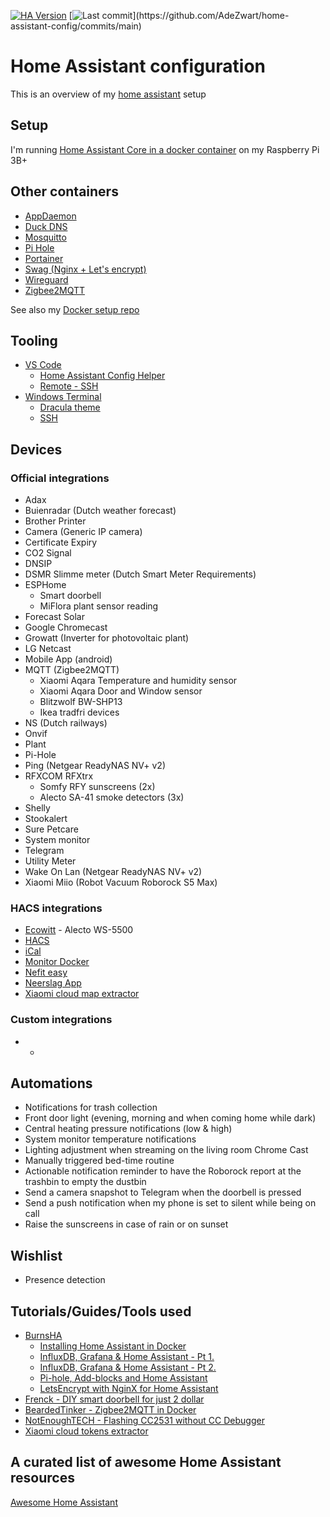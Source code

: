 [![HA Version](https://img.shields.io/badge/Running%20Home%20Assistant-2023.1.1%20-darkblue)](https://github.com/home-assistant/core/releases/tag/2023.1.1)
[![Last commit](https://img.shields.io/github/last-commit/AdeZwart/home-assistant-config.svg?style=plasticr")](https://github.com/AdeZwart/home-assistant-config/commits/main)

# Home Assistant configuration

This is an overview of my [home assistant](https://www.home-assistant.io/) setup

## Setup
I'm running [Home Assistant Core in a docker container](https://hub.docker.com/r/homeassistant/raspberrypi3-homeassistant) on my Raspberry Pi 3B+

## Other containers
* [AppDaemon](https://hub.docker.com/r/acockburn/appdaemon)
* [Duck DNS](https://github.com/linuxserver/docker-duckdns)
* [Mosquitto](https://hub.docker.com/_/eclipse-mosquitto)
* [Pi Hole](https://hub.docker.com/r/pihole/pihole)
* [Portainer](https://hub.docker.com/r/portainer/portainer-ce)
* [Swag (Nginx + Let's encrypt)](https://github.com/linuxserver/docker-swag)
* [Wireguard](https://github.com/linuxserver/docker-wireguard)
* [Zigbee2MQTT](https://hub.docker.com/r/koenkk/zigbee2mqtt)

See also my [Docker setup repo](https://github.com/AdeZwart/docker-compose-configuration)

## Tooling
* [VS Code](https://code.visualstudio.com/download)
  * [Home Assistant Config Helper](https://github.com/keesschollaart81/vscode-home-assistant)
  * [Remote - SSH](https://github.com/Microsoft/vscode-remote-release)
* [Windows Terminal](https://github.com/microsoft/terminal)
  * [Dracula theme](https://draculatheme.com/windows-terminal)
  * [SSH](https://docs.microsoft.com/en-us/windows/terminal/tutorials/ssh)

## Devices

### Official integrations
* Adax
* Buienradar (Dutch weather forecast)
* Brother Printer
* Camera (Generic IP camera)
* Certificate Expiry
* CO2 Signal
* DNSIP
* DSMR Slimme meter (Dutch Smart Meter Requirements)
* ESPHome
  * Smart doorbell
  * MiFlora plant sensor reading
* Forecast Solar
* Google Chromecast
* Growatt (Inverter for photovoltaic plant)
* LG Netcast
* Mobile App (android)
* MQTT (Zigbee2MQTT)
  * Xiaomi Aqara Temperature and humidity sensor
  * Xiaomi Aqara Door and Window sensor
  * Blitzwolf BW-SHP13
  * Ikea tradfri devices
* NS (Dutch railways)
* Onvif
* Plant
* Pi-Hole
* Ping (Netgear ReadyNAS NV+ v2)
* RFXCOM RFXtrx
  * Somfy RFY sunscreens (2x)
  * Alecto SA-41 smoke detectors (3x)
* Shelly
* Stookalert
* Sure Petcare
* System monitor
* Telegram
* Utility Meter
* Wake On Lan (Netgear ReadyNAS NV+ v2)
* Xiaomi Miio (Robot Vacuum Roborock S5 Max)

### HACS integrations
* [Ecowitt](https://github.com/garbled1/homeassistant_ecowitt) - Alecto WS-5500
* [HACS](https://github.com/hacs/integration)
* [iCal](https://github.com/tybritten/ical-sensor-homeassistant)
* [Monitor Docker](https://github.com/ualex73/monitor_docker)
* [Nefit easy](https://github.com/ksya/ha-nefiteasy)
* [Neerslag App](https://github.com/aex351/home-assistant-neerslag-app)
* [Xiaomi cloud map extractor](https://github.com/PiotrMachowski/Home-Assistant-custom-components-Xiaomi-Cloud-Map-Extractor)

### Custom integrations
* -

## Automations
* Notifications for trash collection
* Front door light (evening, morning and when coming home while dark)
* Central heating pressure notifications (low & high)
* System monitor temperature notifications
* Lighting adjustment when streaming on the living room Chrome Cast
* Manually triggered bed-time routine
* Actionable notification reminder to have the Roborock report at the trashbin to empty the dustbin
* Send a camera snapshot to Telegram when the doorbell is pressed
* Send a push notification when my phone is set to silent while being on call
* Raise the sunscreens in case of rain or on sunset

## Wishlist
* Presence detection

## Tutorials/Guides/Tools used
* [BurnsHA](https://www.youtube.com/c/BurnsHA)
  * [Installing Home Assistant in Docker](https://youtu.be/bG6g2btJbNk)
  * [InfluxDB, Grafana & Home Assistant - Pt 1.](https://youtu.be/lveSI3hPHE8)
  * [InfluxDB, Grafana & Home Assistant - Pt 2.](https://youtu.be/rMaU69am_cg)
  * [Pi-hole, Add-blocks and Home Assistant](https://youtu.be/yMbpxB39X1Y)
  * [LetsEncrypt with NginX for Home Assistant](https://youtu.be/oN1qPl3Yve8)
* [Frenck - DIY smart doorbell for just 2 dollar](https://frenck.dev/diy-smart-doorbell-for-just-2-dollar/)
* [BeardedTinker - Zigbee2MQTT in Docker](https://www.youtube.com/watch?v=HbkXQErileU)
* [NotEnoughTECH - Flashing CC2531 without CC Debugger](https://www.youtube.com/watch?v=RguRQUXWLCY)
* [Xiaomi cloud tokens extractor](https://github.com/PiotrMachowski/Xiaomi-cloud-tokens-extractor)

## A curated list of awesome Home Assistant resources
[Awesome Home Assistant](https://www.awesome-ha.com/)
